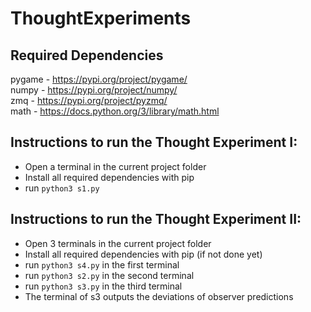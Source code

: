 # ThoughtExperiments

## Required Dependencies

pygame - https://pypi.org/project/pygame/ <br />
numpy - https://pypi.org/project/numpy/ <br />
zmq - https://pypi.org/project/pyzmq/ <br />
math - https://docs.python.org/3/library/math.html <br />

## Instructions to run the Thought Experiment I:

-  Open a terminal in the current project folder
-  Install all required dependencies with pip
-  run ```python3 s1.py```

## Instructions to run the Thought Experiment II:

-  Open 3 terminals in the current project folder
-  Install all required dependencies with pip (if not done yet)
-  run ```python3 s4.py``` in the first terminal
-  run ```python3 s2.py``` in the second terminal
-  run ```python3 s3.py``` in the third terminal
-  The terminal of s3 outputs the deviations of observer predictions
